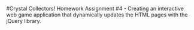 #Crystal Collectors!
Homework Assignment #4 - Creating an interactive web game application that dynamically updates the HTML pages with the jQuery library.
